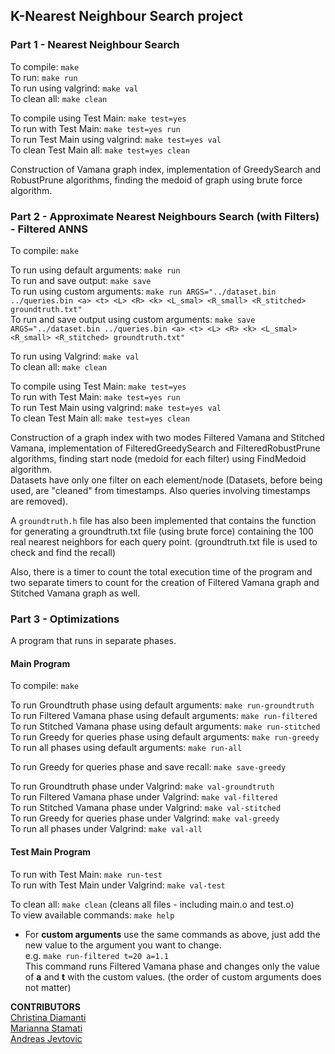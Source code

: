 ## K-Nearest Neighbour Search project

### Part 1 - Nearest Neighbour Search

To compile: ```make```  
To run: ```make run```   
To run using valgrind: ```make val```  
To clean all: ```make clean```  

To compile using Test Main: ```make test=yes```   
To run with Test Main: ```make test=yes run```  
To run Test Main using valgrind: ```make test=yes val```   
To clean Test Main all: ```make test=yes clean```   
   
Construction of Vamana graph index, implementation of GreedySearch and RobustPrune algorithms, finding the medoid of graph using brute force algorithm.

### Part 2 - Approximate Nearest Neighbours Search (with Filters) - Filtered ANNS

To compile: ```make```  

To run using default arguments: ```make run```  
To run and save output: ```make save```  
To run using custom arguments: ```make run ARGS="../dataset.bin ../queries.bin <a> <t> <L> <R> <k> <L_smal> <R_small> <R_stitched> groundtruth.txt"```  
To run and save output using custom arguments: ```make save ARGS="../dataset.bin ../queries.bin <a> <t> <L> <R> <k> <L_smal> <R_small> <R_stitched> groundtruth.txt"```   

To run using Valgrind: ```make val```  
To clean all: ```make clean```  

To compile using Test Main: ```make test=yes```    
To run with Test Main: ```make test=yes run```  
To run Test Main using valgrind: ```make test=yes val```   
To clean Test Main all: ```make test=yes clean```     


Construction of a graph index with two modes Filtered Vamana and Stitched Vamana, implementation of FilteredGreedySearch and FilteredRobustPrune algorithms, 
finding start node (medoid for each filter) using FindMedoid algorithm.  
Datasets have only one filter on each element/node (Datasets, before being used, are "cleaned" from timestamps. Also queries involving timestamps are removed). 

A ```groundtruth.h``` file has also been implemented that contains the function for generating a groundtruth.txt file (using  brute force) containing the 100 real nearest neighbors for each query point. (groundtruth.txt file is used to check and find the recall)

Also, there is a timer to count the total execution time of the program and two separate timers to count for the creation of Filtered Vamana graph and Stitched Vamana graph as well.

### Part 3 - Optimizations

A program that runs in separate phases.

#### Main Program

To compile: ```make```  

To run Groundtruth phase using default arguments: ```make run-groundtruth```  
To run Filtered Vamana phase using default arguments: ```make run-filtered```   
To run Stitched Vamana phase using default arguments: ```make run-stitched```   
To run Greedy for queries phase using default arguments: ```make run-greedy```  
To run all phases using default arguments: ```make run-all```   

To run Greedy for queries phase and save recall: ```make save-greedy```   

To run Groundtruth phase under Valgrind: ```make val-groundtruth```  
To run Filtered Vamana phase under Valgrind: ```make val-filtered```   
To run Stitched Vamana phase under Valgrind: ```make val-stitched```   
To run Greedy for queries phase under Valgrind: ```make val-greedy```  
To run all phases under Valgrind: ```make val-all```   

#### Test Main Program

To run with Test Main: ```make run-test```  
To run with Test Main under Valgrind:  ```make val-test``` 

To clean all: ```make clean``` (cleans all files - including main.o and test.o)  
To view available commands: ```make help```

* For **custom arguments** use the same commands as above, just add the new value to the argument you want to change.    
e.g. ```make run-filtered t=20 a=1.1```   
This command runs Filtered Vamana phase and changes only the value of **a** and **t** with the custom values. (the order of custom arguments does not matter)


**CONTRIBUTORS**  
[Christina Diamanti](https://github.com/ChristinaDiam)   
[Marianna Stamati](https://github.com/mariannastamati)  
[Andreas Jevtovic](https://github.com/zodicx)
